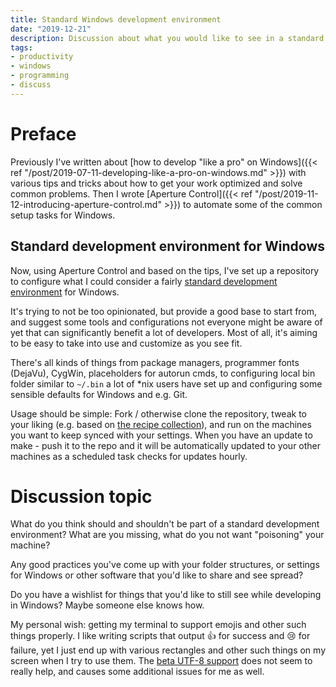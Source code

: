 ```yaml
---
title: Standard Windows development environment
date: "2019-12-21"
description: Discussion about what you would like to see in a standard development environment for Windows
tags:
- productivity 
- windows
- programming
- discuss
---
```


# Preface

Previously I've written about [how to develop "like a pro" on Windows]({{< ref "/post/2019-07-11-developing-like-a-pro-on-windows.md" >}}) with various tips and tricks about how to get your work optimized and solve common problems. Then I wrote [Aperture Control]({{< ref "/post/2019-11-12-introducing-aperture-control.md" >}}) to automate some of the common setup tasks for Windows.


## Standard development environment for Windows

Now, using Aperture Control and based on the tips, I've set up a repository to configure what I could consider a fairly [standard development environment](https://github.com/Lieturd/aperture-control-example) for Windows.

It's trying to not be too opinionated, but provide a good base to start from, and suggest some tools and configurations not everyone might be aware of yet that can significantly benefit a lot of developers. Most of all, it's aiming to be easy to take into use and customize as you see fit.

There's all kinds of things from package managers, programmer fonts (DejaVu), CygWin, placeholders for autorun cmds, to configuring local bin folder similar to `~/.bin` a lot of *nix users have set up and configuring some sensible defaults for Windows and e.g. Git.

Usage should be simple: Fork / otherwise clone the repository, tweak to your liking (e.g. based on [the recipe collection](https://github.com/Lieturd/aperture-control-recipes)), and run on the machines you want to keep synced with your settings. When you have an update to make - push it to the repo and it will be automatically updated to your other machines as a scheduled task checks for updates hourly.


# Discussion topic

What do you think should and shouldn't be part of a standard development environment? What are you missing, what do you not want "poisoning" your machine?

Any good practices you've come up with your folder structures, or settings for Windows or other software that you'd like to share and see spread?

Do you have a wishlist for things that you'd like to still see while developing in Windows? Maybe someone else knows how.

My personal wish: getting my terminal to support emojis and other such things properly. I like writing scripts that output 👍 for success and 😢 for failure, yet I just end up with various rectangles and other such things on my screen when I try to use them. The [beta UTF-8 support](https://stackoverflow.com/questions/56419639/what-does-beta-use-unicode-utf-8-for-worldwide-language-support-actually-do) does not seem to really help, and causes some additional issues for me as well.